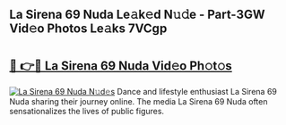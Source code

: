 ## La Sirena 69 Nuda Le𝚊k𝚎d N𝚞𝚍e - Part-3GW Vid𝚎o Photos Le𝚊ks 7VCgp

# <h2><a href="http://fbchkv.evod.top/?m=La+Sirena+69+Nuda">🔗 👉🔴 La Sirena 69 Nuda Vid𝚎o Ph𝚘t𝚘s</a></h2>

[![La Sirena 69 Nuda N𝚞d𝚎s](https://i.imgur.com/8V9OHl7.gif)](http://fbchkv.evod.top/?m=La+Sirena+69+Nuda)
Dance and lifestyle enthusiast La Sirena 69 Nuda sharing their journey online. The media La Sirena 69 Nuda often sensationalizes the lives of public figures. 
